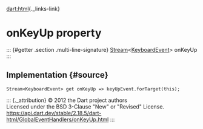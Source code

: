 [dart:html](../../dart-html/dart-html-library){._links-link}

onKeyUp property
================

::: {#getter .section .multi-line-signature}
[Stream](../../dart-async/stream-class)\<[KeyboardEvent](../keyboardevent-class)\>
onKeyUp
:::

Implementation {#source}
--------------

``` {.language-dart data-language="dart"}
Stream<KeyboardEvent> get onKeyUp => keyUpEvent.forTarget(this);
```

::: {._attribution}
© 2012 the Dart project authors\
Licensed under the BSD 3-Clause \"New\" or \"Revised\" License.\
<https://api.dart.dev/stable/2.18.5/dart-html/GlobalEventHandlers/onKeyUp.html>
:::
